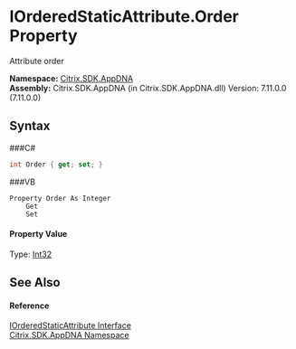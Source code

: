 # IOrderedStaticAttribute.Order Property 
 

Attribute order

**Namespace:**&nbsp;<a href="N_Citrix_SDK_AppDNA">Citrix.SDK.AppDNA</a><br />**Assembly:**&nbsp;Citrix.SDK.AppDNA (in Citrix.SDK.AppDNA.dll) Version: 7.11.0.0 (7.11.0.0)

## Syntax

###C#
```csharp
int Order { get; set; }
```

###VB
```vbnet
Property Order As Integer
	Get
	Set
```


#### Property Value
Type: <a href="http://msdn2.microsoft.com/en-us/library/td2s409d" target="_blank">Int32</a>

## See Also


#### Reference
<a href="T_Citrix_SDK_AppDNA_IOrderedStaticAttribute">IOrderedStaticAttribute Interface</a><br /><a href="N_Citrix_SDK_AppDNA">Citrix.SDK.AppDNA Namespace</a><br />